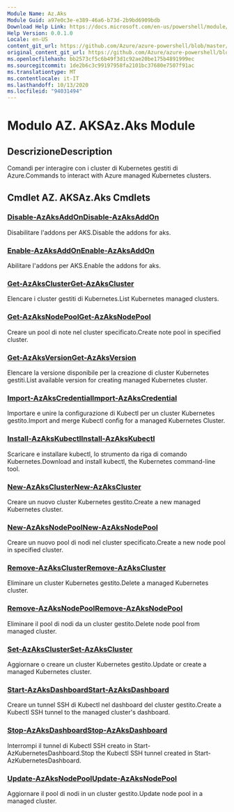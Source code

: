 ```yaml
---
Module Name: Az.Aks
Module Guid: a97e0c3e-e389-46a6-b73d-2b9bd6909bdb
Download Help Link: https://docs.microsoft.com/en-us/powershell/module/az.aks
Help Version: 0.0.1.0
Locale: en-US
content_git_url: https://github.com/Azure/azure-powershell/blob/master/src/Aks/Aks/help/Az.Aks.md
original_content_git_url: https://github.com/Azure/azure-powershell/blob/master/src/Aks/Aks/help/Az.Aks.md
ms.openlocfilehash: bb2573cf5c6b49f3d1c92ae20be175b4891999ec
ms.sourcegitcommit: 1de2b6c3c99197958fa2101bc37680e7507f91ac
ms.translationtype: MT
ms.contentlocale: it-IT
ms.lasthandoff: 10/13/2020
ms.locfileid: "94031494"
---
```

# <span data-ttu-id="3cbaa-101">Modulo AZ. AKS</span><span class="sxs-lookup"><span data-stu-id="3cbaa-101">Az.Aks Module</span></span>
## <span data-ttu-id="3cbaa-102">Descrizione</span><span class="sxs-lookup"><span data-stu-id="3cbaa-102">Description</span></span>
<span data-ttu-id="3cbaa-103">Comandi per interagire con i cluster di Kubernetes gestiti di Azure.</span><span class="sxs-lookup"><span data-stu-id="3cbaa-103">Commands to interact with Azure managed Kubernetes clusters.</span></span>

## <span data-ttu-id="3cbaa-104">Cmdlet AZ. AKS</span><span class="sxs-lookup"><span data-stu-id="3cbaa-104">Az.Aks Cmdlets</span></span>
### [<span data-ttu-id="3cbaa-105">Disable-AzAksAddOn</span><span class="sxs-lookup"><span data-stu-id="3cbaa-105">Disable-AzAksAddOn</span></span>](Disable-AzAksAddOn.md)
<span data-ttu-id="3cbaa-106">Disabilitare l'addons per AKS.</span><span class="sxs-lookup"><span data-stu-id="3cbaa-106">Disable the addons for aks.</span></span>

### [<span data-ttu-id="3cbaa-107">Enable-AzAksAddOn</span><span class="sxs-lookup"><span data-stu-id="3cbaa-107">Enable-AzAksAddOn</span></span>](Enable-AzAksAddOn.md)
<span data-ttu-id="3cbaa-108">Abilitare l'addons per AKS.</span><span class="sxs-lookup"><span data-stu-id="3cbaa-108">Enable the addons for aks.</span></span>

### [<span data-ttu-id="3cbaa-109">Get-AzAksCluster</span><span class="sxs-lookup"><span data-stu-id="3cbaa-109">Get-AzAksCluster</span></span>](Get-AzAksCluster.md)
<span data-ttu-id="3cbaa-110">Elencare i cluster gestiti di Kubernetes.</span><span class="sxs-lookup"><span data-stu-id="3cbaa-110">List Kubernetes managed clusters.</span></span>

### [<span data-ttu-id="3cbaa-111">Get-AzAksNodePool</span><span class="sxs-lookup"><span data-stu-id="3cbaa-111">Get-AzAksNodePool</span></span>](Get-AzAksNodePool.md)
<span data-ttu-id="3cbaa-112">Creare un pool di note nel cluster specificato.</span><span class="sxs-lookup"><span data-stu-id="3cbaa-112">Create note pool in specified cluster.</span></span>

### [<span data-ttu-id="3cbaa-113">Get-AzAksVersion</span><span class="sxs-lookup"><span data-stu-id="3cbaa-113">Get-AzAksVersion</span></span>](Get-AzAksVersion.md)
<span data-ttu-id="3cbaa-114">Elencare la versione disponibile per la creazione di cluster Kubernetes gestiti.</span><span class="sxs-lookup"><span data-stu-id="3cbaa-114">List available version for creating managed Kubernetes cluster.</span></span>

### [<span data-ttu-id="3cbaa-115">Import-AzAksCredential</span><span class="sxs-lookup"><span data-stu-id="3cbaa-115">Import-AzAksCredential</span></span>](Import-AzAksCredential.md)
<span data-ttu-id="3cbaa-116">Importare e unire la configurazione di Kubectl per un cluster Kubernetes gestito.</span><span class="sxs-lookup"><span data-stu-id="3cbaa-116">Import and merge Kubectl config for a managed Kubernetes Cluster.</span></span>

### [<span data-ttu-id="3cbaa-117">Install-AzAksKubectl</span><span class="sxs-lookup"><span data-stu-id="3cbaa-117">Install-AzAksKubectl</span></span>](Install-AzAksKubectl.md)
<span data-ttu-id="3cbaa-118">Scaricare e installare kubectl, lo strumento da riga di comando Kubernetes.</span><span class="sxs-lookup"><span data-stu-id="3cbaa-118">Download and install kubectl, the Kubernetes command-line tool.</span></span>

### [<span data-ttu-id="3cbaa-119">New-AzAksCluster</span><span class="sxs-lookup"><span data-stu-id="3cbaa-119">New-AzAksCluster</span></span>](New-AzAksCluster.md)
<span data-ttu-id="3cbaa-120">Creare un nuovo cluster Kubernetes gestito.</span><span class="sxs-lookup"><span data-stu-id="3cbaa-120">Create a new managed Kubernetes cluster.</span></span>

### [<span data-ttu-id="3cbaa-121">New-AzAksNodePool</span><span class="sxs-lookup"><span data-stu-id="3cbaa-121">New-AzAksNodePool</span></span>](New-AzAksNodePool.md)
<span data-ttu-id="3cbaa-122">Creare un nuovo pool di nodi nel cluster specificato.</span><span class="sxs-lookup"><span data-stu-id="3cbaa-122">Create a new node pool in specified cluster.</span></span>

### [<span data-ttu-id="3cbaa-123">Remove-AzAksCluster</span><span class="sxs-lookup"><span data-stu-id="3cbaa-123">Remove-AzAksCluster</span></span>](Remove-AzAksCluster.md)
<span data-ttu-id="3cbaa-124">Eliminare un cluster Kubernetes gestito.</span><span class="sxs-lookup"><span data-stu-id="3cbaa-124">Delete a managed Kubernetes cluster.</span></span>

### [<span data-ttu-id="3cbaa-125">Remove-AzAksNodePool</span><span class="sxs-lookup"><span data-stu-id="3cbaa-125">Remove-AzAksNodePool</span></span>](Remove-AzAksNodePool.md)
<span data-ttu-id="3cbaa-126">Eliminare il pool di nodi da un cluster gestito.</span><span class="sxs-lookup"><span data-stu-id="3cbaa-126">Delete node pool from managed cluster.</span></span>

### [<span data-ttu-id="3cbaa-127">Set-AzAksCluster</span><span class="sxs-lookup"><span data-stu-id="3cbaa-127">Set-AzAksCluster</span></span>](Set-AzAksCluster.md)
<span data-ttu-id="3cbaa-128">Aggiornare o creare un cluster Kubernetes gestito.</span><span class="sxs-lookup"><span data-stu-id="3cbaa-128">Update or create a managed Kubernetes cluster.</span></span>

### [<span data-ttu-id="3cbaa-129">Start-AzAksDashboard</span><span class="sxs-lookup"><span data-stu-id="3cbaa-129">Start-AzAksDashboard</span></span>](Start-AzAksDashboard.md)
<span data-ttu-id="3cbaa-130">Creare un tunnel SSH di Kubectl nel dashboard del cluster gestito.</span><span class="sxs-lookup"><span data-stu-id="3cbaa-130">Create a Kubectl SSH tunnel to the managed cluster's dashboard.</span></span>

### [<span data-ttu-id="3cbaa-131">Stop-AzAksDashboard</span><span class="sxs-lookup"><span data-stu-id="3cbaa-131">Stop-AzAksDashboard</span></span>](Stop-AzAksDashboard.md)
<span data-ttu-id="3cbaa-132">Interrompi il tunnel di Kubectl SSH creato in Start-AzKubernetesDashboard.</span><span class="sxs-lookup"><span data-stu-id="3cbaa-132">Stop the Kubectl SSH tunnel created in Start-AzKubernetesDashboard.</span></span>

### [<span data-ttu-id="3cbaa-133">Update-AzAksNodePool</span><span class="sxs-lookup"><span data-stu-id="3cbaa-133">Update-AzAksNodePool</span></span>](Update-AzAksNodePool.md)
<span data-ttu-id="3cbaa-134">Aggiornare il pool di nodi in un cluster gestito.</span><span class="sxs-lookup"><span data-stu-id="3cbaa-134">Update node pool in a managed cluster.</span></span>

